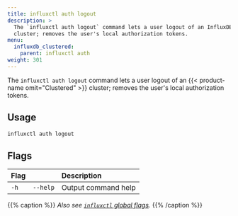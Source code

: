 ```yaml
---
title: influxctl auth logout
description: >
  The `influxctl auth logout` command lets a user logout of an InfluxDB 
  cluster; removes the user's local authorization tokens.
menu:
  influxdb_clustered:
    parent: influxctl auth
weight: 301
---
```


The `influxctl auth logout` command lets a user logout of an {{< product-name omit="Clustered" >}}
cluster; removes the user's local authorization tokens.

## Usage

```sh
influxctl auth logout
```

## Flags

| Flag |            | Description                                   |
| :--- | :--------- | :-------------------------------------------- |
| `-h` | `--help`   | Output command help                           |

{{% caption %}}
_Also see [`influxctl` global flags](/influxdb/clustered/reference/cli/influxctl/#global-flags)._
{{% /caption %}}
